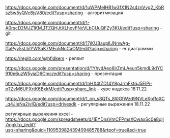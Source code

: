 https://docs.google.com/document/d/1uWPMeIHB1w3fX1N2s4znVvg2_KbRsz5w5yQVc6jsV80/edit?usp=sharing - алгоритмизация

https://docs.google.com/document/d/1-A0rscD2MJZ1KM_1TZQHJtXLhovFNcVLbCUuQFZy3KU/edit?usp=sharing - git

https://docs.google.com/document/d/17jKUBauplIJNnwAg-GaPyy5sLblYWSaK7MEo5NcCaOM/edit?usp=sharing - er диаграммы

https://replit.com/@hfidkem - реплит

https://docs.google.com/presentation/d/1YhvdAeo6irZmLAeun5kmdL9dYC910e6uzW5yiaD6Cmc/edit?usp=sharing - презентация

https://docs.google.com/document/d/1nHX4tZD14Y8pJrmFktqJ5EIPi-pTZvM6UFXrtK6BxkM/edit?usp=share_link - курс яндекса 18.11.22

https://docs.google.com/document/d/1_op_s8QTs_8l0GfWzd9NVLeXpffoXC_q4JIeNa2ivIQ/edit?usp=drivesdk - регулярные выражения 18.11.22

регулярные выражения excel - https://docs.google.com/spreadsheets/d/1EYDnsVmCFPmsXOwaxSc0e8qjl7mgkTp_/edit?usp=sharing&ouid=110953982439409485788&rtpof=true&sd=true
